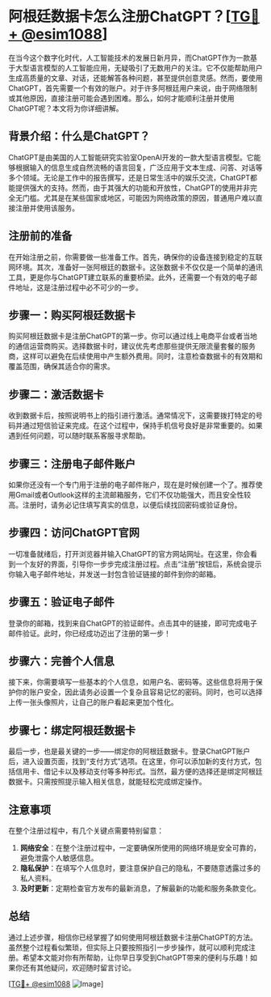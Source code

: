 # 阿根廷数据卡怎么注册ChatGPT？[[TG💪+ @esim1088](https://t.me/s/esim1088)]

在当今这个数字化时代，人工智能技术的发展日新月异，而ChatGPT作为一款基于大型语言模型的人工智能应用，无疑吸引了无数用户的关注。它不仅能帮助用户生成高质量的文章、对话，还能解答各种问题，甚至提供创意灵感。然而，要使用ChatGPT，首先需要一个有效的账户。对于许多阿根廷用户来说，由于网络限制或其他原因，直接注册可能会遇到困难。那么，如何才能顺利注册并使用ChatGPT呢？本文将为你详细讲解。

## 背景介绍：什么是ChatGPT？

ChatGPT是由美国的人工智能研究实验室OpenAI开发的一款大型语言模型。它能够根据输入的信息生成自然流畅的语言回复，广泛应用于文本生成、问答、对话等多个领域。无论是工作中的报告撰写，还是日常生活中的娱乐交流，ChatGPT都能提供强大的支持。然而，由于其强大的功能和开放性，ChatGPT的使用并非完全无门槛。尤其是在某些国家或地区，可能因为网络政策的原因，普通用户难以直接注册并使用该服务。

## 注册前的准备

在开始注册之前，你需要做一些准备工作。首先，确保你的设备连接到稳定的互联网环境。其次，准备好一张阿根廷的数据卡。这张数据卡不仅仅是一个简单的通讯工具，更是你与ChatGPT建立联系的重要桥梁。此外，还需要一个有效的电子邮件地址，这是注册过程中必不可少的一步。

## 步骤一：购买阿根廷数据卡

购买阿根廷数据卡是注册ChatGPT的第一步。你可以通过线上电商平台或者当地的通信运营商购买。选择数据卡时，建议优先考虑那些提供无限流量套餐的服务商，这样可以避免在后续使用中产生额外费用。同时，注意检查数据卡的有效期和覆盖范围，确保其适合你的需求。

## 步骤二：激活数据卡

收到数据卡后，按照说明书上的指引进行激活。通常情况下，这需要拨打特定的号码并通过短信验证来完成。在这个过程中，保持手机信号良好是非常重要的。如果遇到任何问题，可以随时联系客服寻求帮助。

## 步骤三：注册电子邮件账户

如果你还没有一个专门用于注册的电子邮件账户，现在是时候创建一个了。推荐使用Gmail或者Outlook这样的主流邮箱服务，它们不仅功能强大，而且安全性较高。注册时，请务必记住填写真实的信息，以便后续找回密码或验证身份。

## 步骤四：访问ChatGPT官网

一切准备就绪后，打开浏览器并输入ChatGPT的官方网站网址。在这里，你会看到一个友好的界面，引导你一步步完成注册过程。点击“注册”按钮后，系统会提示你输入电子邮件地址，并发送一封包含验证链接的邮件到你的邮箱。

## 步骤五：验证电子邮件

登录你的邮箱，找到来自ChatGPT的验证邮件。点击其中的链接，即可完成电子邮件验证。此时，你已经成功迈出了注册的第一步！

## 步骤六：完善个人信息

接下来，你需要填写一些基本的个人信息，如用户名、密码等。这些信息将用于保护你的账户安全，因此请务必设置一个复杂且容易记忆的密码。同时，也可以选择上传一张头像照片，让自己的账户看起来更加个性化。

## 步骤七：绑定阿根廷数据卡

最后一步，也是最关键的一步——绑定你的阿根廷数据卡。登录ChatGPT账户后，进入设置页面，找到“支付方式”选项。在这里，你可以添加新的支付方式，包括信用卡、借记卡以及移动支付等多种形式。当然，最方便的选择还是绑定阿根廷数据卡。只需按照提示输入相关信息，就能轻松完成绑定操作。

## 注意事项

在整个注册过程中，有几个关键点需要特别留意：

1. **网络安全**：在整个注册过程中，一定要确保所使用的网络环境是安全可靠的，避免泄露个人敏感信息。
2. **隐私保护**：在填写个人信息时，要注意保护自己的隐私，不要随意透露过多的私人资料。
3. **及时更新**：定期检查官方发布的最新消息，了解最新的功能和服务条款变化。

## 总结

通过上述步骤，相信你已经掌握了如何使用阿根廷数据卡注册ChatGPT的方法。虽然整个过程看似繁琐，但实际上只要按照指引一步步操作，就可以顺利完成注册。希望本文能对你有所帮助，让你早日享受到ChatGPT带来的便利与乐趣！如果你还有其他疑问，欢迎随时留言讨论。

[[TG💪+ @esim1088](https://t.me/s/esim1088) ![Image](https://i.postimg.cc/4NQfJmqS/Snipaste-2025-05-13-00-14-12.png)]